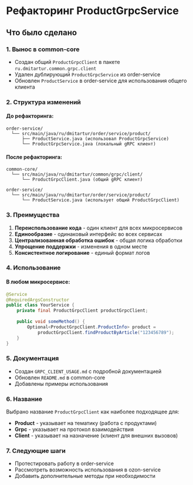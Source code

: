 # Рефакторинг ProductGrpcService

## Что было сделано

### 1. Вынос в common-core
- Создан общий `ProductGrpcClient` в пакете `ru.dmitartur.common.grpc.client`
- Удален дублирующий `ProductGrpcService` из order-service
- Обновлен `ProductService` в order-service для использования общего клиента

### 2. Структура изменений

#### До рефакторинга:
```
order-service/
  └── src/main/java/ru/dmitartur/order/service/product/
      ├── ProductService.java (использовал ProductGrpcService)
      └── ProductGrpcService.java (локальный gRPC клиент)
```

#### После рефакторинга:
```
common-core/
  └── src/main/java/ru/dmitartur/common/grpc/client/
      └── ProductGrpcClient.java (общий gRPC клиент)

order-service/
  └── src/main/java/ru/dmitartur/order/service/product/
      └── ProductService.java (использует общий ProductGrpcClient)
```

### 3. Преимущества

1. **Переиспользование кода** - один клиент для всех микросервисов
2. **Единообразие** - одинаковый интерфейс во всех сервисах  
3. **Централизованная обработка ошибок** - общая логика обработки
4. **Упрощение поддержки** - изменения в одном месте
5. **Консистентное логирование** - единый формат логов

### 4. Использование

#### В любом микросервисе:
```java
@Service
@RequiredArgsConstructor
public class YourService {
    private final ProductGrpcClient productGrpcClient;
    
    public void someMethod() {
        Optional<ProductGrpcClient.ProductInfo> product = 
            productGrpcClient.findProductByArticle("123456789");
    }
}
```

### 5. Документация
- Создан `GRPC_CLIENT_USAGE.md` с подробной документацией
- Обновлен `README.md` в common-core
- Добавлены примеры использования

### 6. Название
Выбрано название `ProductGrpcClient` как наиболее подходящее для:
- **Product** - указывает на тематику (работа с продуктами)
- **Grpc** - указывает на протокол взаимодействия
- **Client** - указывает на назначение (клиент для внешних вызовов)

### 7. Следующие шаги
- Протестировать работу в order-service
- Рассмотреть возможность использования в ozon-service
- Добавить дополнительные методы при необходимости
